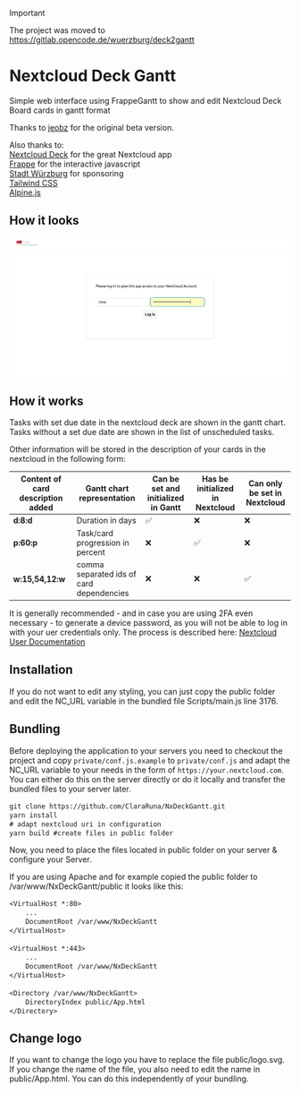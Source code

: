 > [!IMPORTANT]  
> The project was moved to https://gitlab.opencode.de/wuerzburg/deck2gantt

# Nextcloud Deck Gantt

Simple web interface using FrappeGantt to show and edit Nextcloud Deck Board cards in gantt format

Thanks to [jeobz](https://github.com/jeobz/NxDeckGantt) for the original beta version.

Also thanks to: \
[Nextcloud Deck](https://github.com/nextcloud/deck) for the great Nextcloud app \
[Frappe](https://github.com/frappe/gantt) for the interactive javascript \
[Stadt Würzburg](https://www.wuerzburg.de/) for sponsoring \
[Tailwind CSS](https://tailwindcss.com/) \
[Alpine.js](https://alpinejs.dev/)

## How it looks

![Gif illustrating the workflow of the application](NxDeckGanttDemo.gif)

## How it works

Tasks with set due date in the nextcloud deck are shown in the gantt chart. Tasks without a set due date are shown in the list of unscheduled tasks.

Other information will be stored in the description of your cards in the nextcloud in the following form:

| Content of card description added | Gantt chart representation               | Can be set and initialized in Gantt | Has be initialized in Nextcloud | Can only be set in Nextcloud |
| --------------------------------- | ---------------------------------------- | ----------------------------------- | ------------------------------- | ---------------------------- |
| **d:8:d**                         | Duration in days                         | :white_check_mark:                  | :x:                             | :x:                          |
| **p:60:p**                        | Task/card progression in percent         | :x:                                 | :white_check_mark:              | :x:                          |
| **w:15,54,12:w**                  | comma separated ids of card dependencies | :x:                                 | :x:                             | :white_check_mark:           |

It is generally recommended - and in case you are using 2FA even necessary - to generate a device password, as you will not be able to log in with your uer credentials only. The process is described here: [Nextcloud User Documentation](https://docs.nextcloud.com/server/stable/user_manual/en/session_management.html)

## Installation

If you do not want to edit any styling, you can just copy the public folder and edit the NC_URL variable in the bundled file Scripts/main.js line 3176.

## Bundling

Before deploying the application to your servers you need to checkout the project and copy `private/conf.js.example` to `private/conf.js` and adapt the NC_URL variable to your needs in the form of `https://your.nextcloud.com`.
You can either do this on the server directly or do it locally and transfer the bundled files to your server later.

```
git clone https://github.com/ClaraRuna/NxDeckGantt.git
yarn install
# adapt nextcloud uri in configuration
yarn build #create files in public folder
```

Now, you need to place the files located in public folder on your server & configure your Server. 

If you are using Apache and for example copied the public folder to /var/www/NxDeckGantt/public it looks like this:

```
<VirtualHost *:80>
    ...
	DocumentRoot /var/www/NxDeckGantt
</VirtualHost>

<VirtualHost *:443>
    ...
	DocumentRoot /var/www/NxDeckGantt
</VirtualHost>

<Directory /var/www/NxDeckGantt>
	DirectoryIndex public/App.html
</Directory>
```

## Change logo

If you want to change the logo you have to replace the file public/logo.svg. If you change the name of the file, you also need to edit the name in public/App.html. You can do this independently of your bundling.
